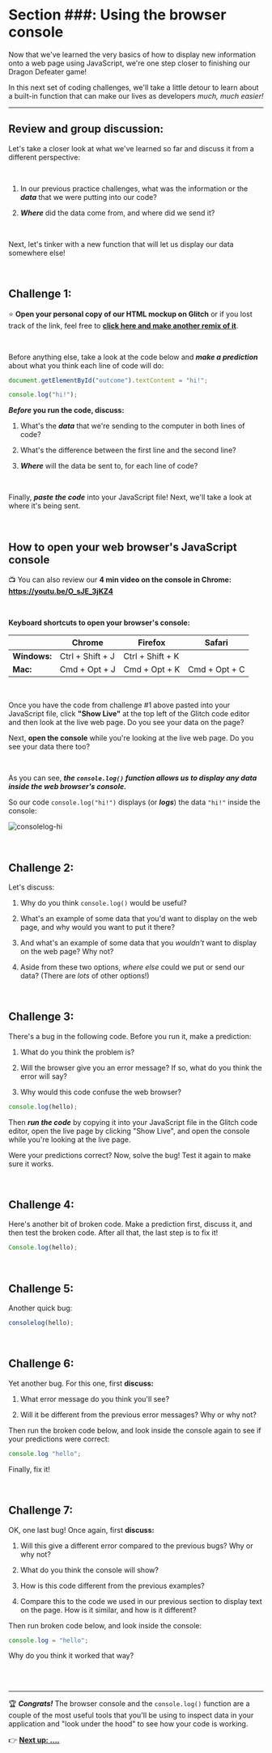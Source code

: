 # Section ###: Using the browser console

Now that we've learned the very basics of how to display new information onto a web page using JavaScript, we're one step closer to finishing our Dragon Defeater game!

In this next set of coding challenges, we'll take a little detour to learn about a built-in function that can make our lives as developers *much, much easier!*

<hr/>

## Review and group discussion:

Let's take a closer look at what we've learned so far and discuss it from a different perspective:

<br/>

  1. In our previous practice challenges, what was the information or the ***data*** that we were putting into our code?
  
  2. ***Where*** did the data come from, and where did we send it?


<br/>

Next, let's tinker with a new function that will let us display our data somewhere else!

<br/>

## Challenge 1:

⭐️ **Open your personal copy of our HTML mockup on Glitch** or if you lost track of the link, feel free to [**click here and make another remix of it**](https://glitch.com/edit/#!/dragon-defeater-v0-starter).

<br/>

Before anything else, take a look at the code below and ***make a prediction*** about what you think each line of code will do:

```javascript
document.getElementById("outcome").textContent = "hi!";

console.log("hi!");
```

***Before* you run the code, discuss:**

  1. What's the ***data*** that we're sending to the computer in both lines of code?
  
  2. What's the difference between the first line and the second line?
  
  3. ***Where*** will the data be sent to, for each line of code?

<br/>

Finally, ***paste the code*** into your JavaScript file! Next, we'll take a look at where it's being sent.

<br/>


## How to open your web browser's JavaScript console

:tv: You can also review our **4 min video on the console in Chrome: https://youtu.be/O_sJE_3jKZ4**

<br/>

**Keyboard shortcuts to open your browser's console:**

|  | Chrome | Firefox | Safari |
| --- | ---- | ---- | ---- |
| **Windows:** | Ctrl + Shift + J | Ctrl + Shift + K | |
| **Mac:** | Cmd + Opt + J | Cmd + Opt + K |  Cmd + Opt + C |

<br/>

Once you have the code from challenge #1 above pasted into your JavaScript file, click **"Show Live"** at the top left of the Glitch code editor and then look at the live web page. Do you see your data on the page?

Next, **open the console** while you're looking at the live web page. Do you see your data there too?

<br/>

As you can see, ***the `console.log()` function allows us to display any data inside the web browser's console.***

So our code `console.log("hi!")` displays (or ***logs***) the data `"hi!"` inside the console:

![consolelog-hi](https://user-images.githubusercontent.com/1555022/41071035-d340ea9e-69aa-11e8-9585-a0477f15fa46.png)

<br/>

## Challenge 2:

Let's discuss:

  1. Why do you think `console.log()` would be useful?
  
  2. What's an example of some data that you'd want to display on the web page, and why would you want to put it there?
  
  3. And what's an example of some data that you *wouldn't* want to display on the web page? Why not?
  
  4. Aside from these two options, *where else* could we put or send our data? (There are *lots* of other options!)

<br/>

## Challenge 3:

There's a bug in the following code. Before you run it, make a prediction:

  1. What do you think the problem is?
  
  2. Will the browser give you an error message? If so, what do you think the error will say?
  
  3. Why would this code confuse the web browser?

```javascript
console.log(hello);
```

Then ***run the code*** by copying it into your JavaScript file in the Glitch code editor, open the live page by clicking "Show Live", and open the console while you're looking at the live page.

Were your predictions correct? Now, solve the bug! Test it again to make sure it works.

<br/>

## Challenge 4:

Here's another bit of broken code. Make a prediction first, discuss it, and then test the broken code. After all that, the last step is to fix it!

```javascript
Console.log(hello);
```

<br/>

## Challenge 5:

Another quick bug:

```javascript
consolelog(hello);
```

<br/>

## Challenge 6:

Yet another bug. For this one, first **discuss:**

  1. What error message do you think you'll see?
  
  2. Will it be different from the previous error messages? Why or why not?

Then run the broken code below, and look inside the console again to see if your predictions were correct:

```javascript
console.log "hello";
```

Finally, fix it!

<br/>

## Challenge 7:

OK, one last bug! Once again, first **discuss:**
  
  1. Will this give a different error compared to the previous bugs? Why or why not?
  
  2. What do you think the console will show?
  
  3. How is this code different from the previous examples?
  
  4. Compare this to the code we used in our previous section to display text on the page. How is it similar, and how is it different?

Then run broken code below, and look inside the console:

```javascript
console.log = "hello";
```

Why do you think it worked that way?

<br/>




<br/>
<hr/>

:trophy: ***Congrats!*** The browser console and the `console.log()` function are a couple of the most useful tools that you'll be using to inspect data in your application and "look under the hood" to see how your code is working.

:point_right: **[Next up: ....](#)**
